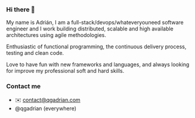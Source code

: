 ### Hi there 👋

My name is Adrián, I am a full-stack/devops/whateveryouneed software engineer and I work building distributed, scalable and high available architectures using agile methodologies.

Enthusiastic of functional programming, the continuous delivery process, testing and clean code.

Love to have fun with new frameworks and languages, and always looking for improve my professional soft and hard skills.

### Contact me
- ✉️ contact@qgadrian.com
- @qgadrian (everywhere)
